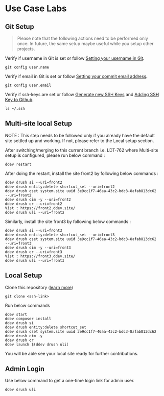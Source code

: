 # Use Case Labs

## Git Setup
> Please note that the following actions need to be performed only once. In future, the same setup maybe useful while you setup other projects.

Verify if username in Git is set or follow [Setting your username in Git](https://docs.github.com/en/get-started/getting-started-with-git/setting-your-username-in-git).
```
git config user.name
```

Verify if email in Git is set or follow [Setting your commit email address](https://docs.github.com/en/account-and-profile/setting-up-and-managing-your-personal-account-on-github/managing-email-preferences/setting-your-commit-email-address#setting-your-commit-email-address-in-git).
```
git config user.email
```

Verify if ssh-keys are set or follow [Generate new SSH Keys](https://docs.github.com/en/authentication/connecting-to-github-with-ssh/generating-a-new-ssh-key-and-adding-it-to-the-ssh-agent) and [Adding SSH Key to Github](https://docs.github.com/en/authentication/connecting-to-github-with-ssh/adding-a-new-ssh-key-to-your-github-account).
```
ls ~/.ssh
```

## Multi-site local Setup
NOTE : This step needs to be followed only if you already have the default site settled up and working. If not, please refer to the Local setup section.

After switching/merging to this current branch i.e. LDT-762 where Multi-site setup is configured, please run below command :

```
ddev restart
```

After doing the restart, install the site front2 by following below commands :

```
ddev drush si --uri=front2
ddev drush entity:delete shortcut_set --uri=front2
ddev drush cset system.site uuid 3e9cc1f7-46aa-43c2-bdc3-8afab813dc62 --uri=front2
ddev drush cim -y --uri=front2
ddev drush cr --uri=front2
Vist : https://front2.ddev.site/
ddev drush uli --uri=front2

```

Similarly, install the site front3 by following below commands :

```
ddev drush si --uri=front3
ddev drush entity:delete shortcut_set --uri=front3
ddev drush cset system.site uuid 3e9cc1f7-46aa-43c2-bdc3-8afab813dc62 --uri=front3
ddev drush cim -y --uri=front3
ddev drush cr --uri=front3
Vist : https://front3.ddev.site/
ddev drush uli --uri=front3

```

## Local Setup
Clone this repository ([learn more](https://docs.github.com/en/repositories/creating-and-managing-repositories/cloning-a-repository))

```
git clone <ssh-link>
```

Run below commands
```
ddev start
ddev composer install
ddev drush si
ddev drush entity:delete shortcut_set
ddev drush cset system.site uuid 3e9cc1f7-46aa-43c2-bdc3-8afab813dc62
ddev drush cim -y
ddev drush cr
ddev launch $(ddev drush uli)

```

You will be able see your local site ready for further contributions.

## Admin Login
Use below command to get a one-time login link for admin user.

```
ddev drush uli
```
